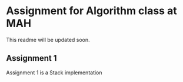 # Assignment for Algorithm class at MAH

This readme will be updated soon.

## Assignment 1

Assignment 1 is a Stack implementation